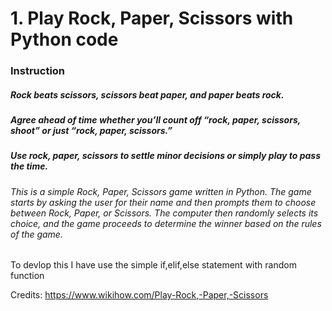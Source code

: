 # 1. Play Rock, Paper, Scissors with Python code 

### Instruction 

##### Rock beats scissors, scissors beat paper, and paper beats rock.
##### Agree ahead of time whether you’ll count off “rock, paper, scissors, shoot” or just “rock, paper, scissors.”
##### Use rock, paper, scissors to settle minor decisions or simply play to pass the time.

###### This is a simple Rock, Paper, Scissors game written in Python. The game starts by asking the user for their name and then prompts them to choose between Rock, Paper, or Scissors. The computer then randomly selects its choice, and the game proceeds to determine the winner based on the rules of the game.

To devlop this I have use the simple if,elif,else statement with random function 

Credits: https://www.wikihow.com/Play-Rock,-Paper,-Scissors

